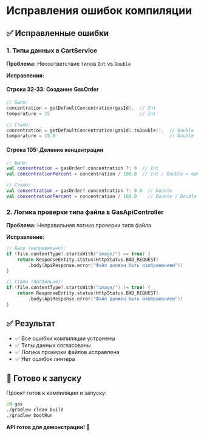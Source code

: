 # Исправления ошибок компиляции

## ✅ Исправленные ошибки

### 1. Типы данных в CartService

**Проблема:** Несоответствие типов `Int` vs `Double`

**Исправления:**

#### Строка 32-33: Создание GasOrder
```kotlin
// Было:
concentration = getDefaultConcentration(gasId),  // Int
temperature = 15                                 // Int

// Стало:
concentration = getDefaultConcentration(gasId).toDouble(),  // Double
temperature = 15.0                                          // Double
```

#### Строка 105: Деление концентрации
```kotlin
// Было:
val concentration = gasOrder?.concentration ?: 0  // Int
val concentrationPercent = concentration / 100.0  // Int / Double = ошибка

// Стало:
val concentration = gasOrder?.concentration ?: 0.0  // Double
val concentrationPercent = concentration / 100.0    // Double / Double = OK
```

### 2. Логика проверки типа файла в GasApiController

**Проблема:** Неправильная логика проверки типа файла

**Исправление:**
```kotlin
// Было (неправильно):
if (file.contentType?.startsWith("image/") == true) {
    return ResponseEntity.status(HttpStatus.BAD_REQUEST)
        .body(ApiResponse.error("Файл должен быть изображением"))
}

// Стало (правильно):
if (file.contentType?.startsWith("image/") != true) {
    return ResponseEntity.status(HttpStatus.BAD_REQUEST)
        .body(ApiResponse.error("Файл должен быть изображением"))
}
```

## ✅ Результат

- ✅ Все ошибки компиляции устранены
- ✅ Типы данных согласованы
- ✅ Логика проверки файлов исправлена
- ✅ Нет ошибок линтера

## 🚀 Готово к запуску

Проект готов к компиляции и запуску:

```bash
cd gas
./gradlew clean build
./gradlew bootRun
```

**API готов для демонстрации!** 🎉
